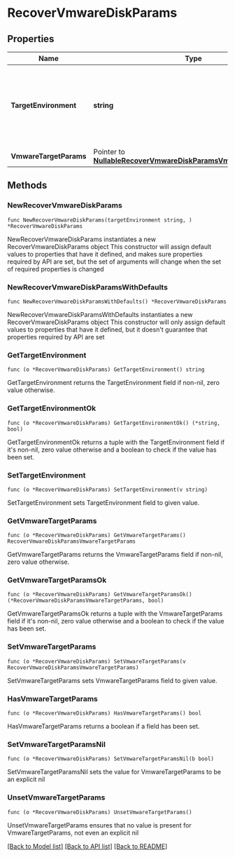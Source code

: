# RecoverVmwareDiskParams

## Properties

Name | Type | Description | Notes
------------ | ------------- | ------------- | -------------
**TargetEnvironment** | **string** | Specifies the environment of the recovery target. The corresponding params below must be filled out. | 
**VmwareTargetParams** | Pointer to [**NullableRecoverVmwareDiskParamsVmwareTargetParams**](RecoverVmwareDiskParamsVmwareTargetParams.md) |  | [optional] 

## Methods

### NewRecoverVmwareDiskParams

`func NewRecoverVmwareDiskParams(targetEnvironment string, ) *RecoverVmwareDiskParams`

NewRecoverVmwareDiskParams instantiates a new RecoverVmwareDiskParams object
This constructor will assign default values to properties that have it defined,
and makes sure properties required by API are set, but the set of arguments
will change when the set of required properties is changed

### NewRecoverVmwareDiskParamsWithDefaults

`func NewRecoverVmwareDiskParamsWithDefaults() *RecoverVmwareDiskParams`

NewRecoverVmwareDiskParamsWithDefaults instantiates a new RecoverVmwareDiskParams object
This constructor will only assign default values to properties that have it defined,
but it doesn't guarantee that properties required by API are set

### GetTargetEnvironment

`func (o *RecoverVmwareDiskParams) GetTargetEnvironment() string`

GetTargetEnvironment returns the TargetEnvironment field if non-nil, zero value otherwise.

### GetTargetEnvironmentOk

`func (o *RecoverVmwareDiskParams) GetTargetEnvironmentOk() (*string, bool)`

GetTargetEnvironmentOk returns a tuple with the TargetEnvironment field if it's non-nil, zero value otherwise
and a boolean to check if the value has been set.

### SetTargetEnvironment

`func (o *RecoverVmwareDiskParams) SetTargetEnvironment(v string)`

SetTargetEnvironment sets TargetEnvironment field to given value.


### GetVmwareTargetParams

`func (o *RecoverVmwareDiskParams) GetVmwareTargetParams() RecoverVmwareDiskParamsVmwareTargetParams`

GetVmwareTargetParams returns the VmwareTargetParams field if non-nil, zero value otherwise.

### GetVmwareTargetParamsOk

`func (o *RecoverVmwareDiskParams) GetVmwareTargetParamsOk() (*RecoverVmwareDiskParamsVmwareTargetParams, bool)`

GetVmwareTargetParamsOk returns a tuple with the VmwareTargetParams field if it's non-nil, zero value otherwise
and a boolean to check if the value has been set.

### SetVmwareTargetParams

`func (o *RecoverVmwareDiskParams) SetVmwareTargetParams(v RecoverVmwareDiskParamsVmwareTargetParams)`

SetVmwareTargetParams sets VmwareTargetParams field to given value.

### HasVmwareTargetParams

`func (o *RecoverVmwareDiskParams) HasVmwareTargetParams() bool`

HasVmwareTargetParams returns a boolean if a field has been set.

### SetVmwareTargetParamsNil

`func (o *RecoverVmwareDiskParams) SetVmwareTargetParamsNil(b bool)`

 SetVmwareTargetParamsNil sets the value for VmwareTargetParams to be an explicit nil

### UnsetVmwareTargetParams
`func (o *RecoverVmwareDiskParams) UnsetVmwareTargetParams()`

UnsetVmwareTargetParams ensures that no value is present for VmwareTargetParams, not even an explicit nil

[[Back to Model list]](../README.md#documentation-for-models) [[Back to API list]](../README.md#documentation-for-api-endpoints) [[Back to README]](../README.md)


